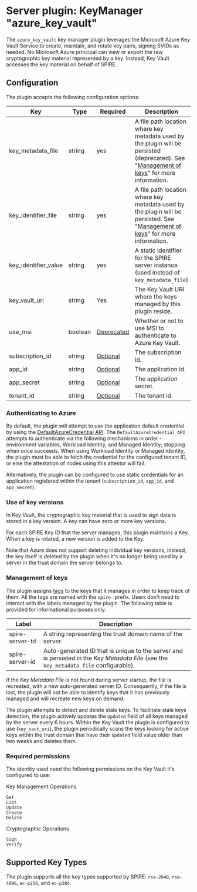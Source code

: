 # Server plugin: KeyManager "azure_key_vault"

The `azure_key_vault` key manager plugin leverages the Microsoft Azure Key Vault
Service to create, maintain, and rotate key pairs, signing SVIDs as needed. No
Microsoft Azure principal can view or export the raw cryptographic key material
represented by a key. Instead, Key Vault accesses the key material on behalf of
SPIRE.

## Configuration

The plugin accepts the following configuration options:

| Key                  | Type    | Required                               | Description                                                                                                                                                      | Default |
|----------------------|---------|----------------------------------------|------------------------------------------------------------------------------------------------------------------------------------------------------------------|---------|
| key_metadata_file    | string  | yes                                    | A file path location where key metadata used by the plugin will be persisted (deprecated). See "[Management of keys](#management-of-keys)" for more information. | ""      |
| key_identifier_file  | string  | yes                                    | A file path location where key metadata used by the plugin will be persisted. See "[Management of keys](#management-of-keys)" for more information.              | ""      |
| key_identifier_value | string  | yes                                    | A static identifier for the SPIRE server instance (used instead of `key_metadata_file`)                                                                          | ""      |
| key_vault_uri        | string  | Yes                                    | The Key Vault URI where the keys managed by this plugin reside.                                                                                                  | ""      |
| use_msi              | boolean | [Deprecated](#authenticating-to-azure) | Whether or not to use MSI to authenticate to Azure Key Vault.                                                                                                    | false   |
| subscription_id      | string  | [Optional](#authenticating-to-azure)   | The subscription id.                                                                                                                                             | ""      |
| app_id               | string  | [Optional](#authenticating-to-azure)   | The application id.                                                                                                                                              | ""      |
| app_secret           | string  | [Optional](#authenticating-to-azure)   | The application secret.                                                                                                                                          | ""      |
| tenant_id            | string  | [Optional](#authenticating-to-azure)   | The tenant id.                                                                                                                                                   | ""      |

### Authenticating to Azure

By default, the plugin will attempt to use the application default credential by
using the [DefaultAzureCredential API](https://pkg.go.dev/github.com/Azure/azure-sdk-for-go/sdk/azidentity#section-readme).
The `DefaultAzureCredential API` attempts to authenticate via the following mechanisms in order -
environment variables, Workload Identity, and Managed Identity; stopping when once succeeds.
When using Workload Identity or Managed Identity, the plugin must be able to fetch the credential for the configured
tenant ID, or else the attestation of nodes using this attestor will fail.

Alternatively, the plugin can be configured to use static credentials for an application
registered within the tenant (`subscription_id`, `app_id`, and `app_secret`).

### Use of key versions

In Key Vault, the cryptographic key material that is used to sign data is stored
in a key version. A key can have zero or more key versions.

For each SPIRE Key ID that the server manages, this plugin maintains a Key.
When a key is rotated, a new version is added to the Key.

Note that Azure does not support deleting individual key versions, instead, the key itself is deleted by the plugin
when it's no longer being used by a server in the trust domain the server belongs to.

### Management of keys

The plugin assigns [tags](https://learn.microsoft.com/en-us/azure/key-vault/keys/about-keys-details#key-tags) to the
keys that it manages in order to keep track of them. All the tags are named with the `spire-` prefix.
Users don't need to interact with the labels managed by the plugin. The
following table is provided for informational purposes only:

| Label           | Description                                                                                                                            |
|-----------------|----------------------------------------------------------------------------------------------------------------------------------------|
| spire-server-td | A string representing the trust domain name of the server.                                                                             |
| spire-server-id | Auto-generated ID that is unique to the server and is persisted in the _Key Metadata File_ (see the `key_metadata_file` configurable). |

If the _Key Metadata File_ is not found during server startup, the file is
recreated, with a new auto-generated server ID. Consequently, if the file is
lost, the plugin will not be able to identify keys that it has previously
managed and will recreate new keys on demand.

The plugin attempts to detect and delete stale keys. To facilitate stale
keys detection, the plugin actively updates the `Updated` field of all keys managed by the server every 6 hours.
Within the Key Vault the plugin is configured to use (`key_vaut_uri`), the plugin periodically scans the keys looking
for active keys within the trust domain that have their `Updated` field value older than two weeks and deletes them.

### Required permissions

The identity used need the following permissions on the Key Vault it's configured to use:

Key Management Operations

```text
Get
List
Update
Create
Delete
```

Cryptographic Operations

```text
Sign
Verify
```

## Supported Key Types

The plugin supports all the key types supported by SPIRE: `rsa-2048`,
`rsa-4096`, `ec-p256`, and `ec-p384`.
